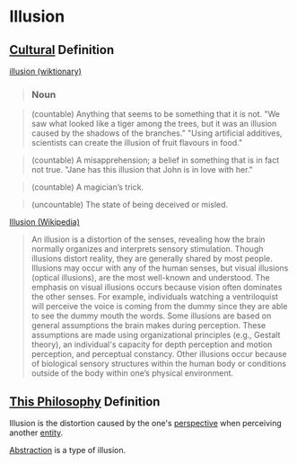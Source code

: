 # Illusion

## [Cultural](./culture.md) Definition

<a href="http://en.wiktionary.org/wiki/illusion" target="_blank">illusion (wiktionary)</a>

> ### Noun

> (countable) Anything that seems to be something that it is not. "We saw what looked like a tiger among the trees, but it was an illusion caused by the shadows of the branches." "Using artificial additives, scientists can create the illusion of fruit flavours in food."

> (countable) A misapprehension; a belief in something that is in fact not true. "Jane has this illusion that John is in love with her."

> (countable) A magician’s trick.

> (uncountable) The state of being deceived or misled.

<a href="https://en.wikipedia.org/wiki/Illusion" target="_blank">Illusion (Wikipedia)</a>

> An illusion is a distortion of the senses, revealing how the brain normally organizes and interprets sensory stimulation. Though illusions distort reality, they are generally shared by most people. Illusions may occur with any of the human senses, but visual illusions (optical illusions), are the most well-known and understood. The emphasis on visual illusions occurs because vision often dominates the other senses. For example, individuals watching a ventriloquist will perceive the voice is coming from the dummy since they are able to see the dummy mouth the words. Some illusions are based on general assumptions the brain makes during perception. These assumptions are made using organizational principles (e.g., Gestalt theory), an individual's capacity for depth perception and motion perception, and perceptual constancy. Other illusions occur because of biological sensory structures within the human body or conditions outside of the body within one’s physical environment.

## [This Philosophy](./this-philosophy.md) Definition

Illusion is the distortion caused by the one's [perspective](./perspective.md) when perceiving another [entity](./entity.md).

[Abstraction](./abstraction) is a type of illusion.
